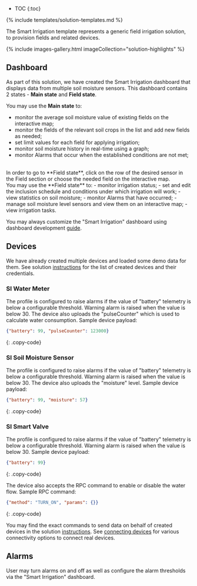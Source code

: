 
* TOC 
{:toc}

{% include templates/solution-templates.md %}

The Smart Irrigation template represents a generic field irrigation solution, to provision fields and related devices.

{% include images-gallery.html imageCollection="solution-highlights" %}

## Dashboard

As part of this solution, we have created the Smart Irrigation dashboard that displays data from multiple soil moisture sensors. This dashboard contains 2 states - **Main state** and  **Field state**.

You may use the **Main state** to:
- monitor the average soil moisture value of existing fields on the interactive map;
- monitor the fields of the relevant soil crops in the list and add new fields as needed;
- set limit values for each field for applying irrigation;
- monitor soil moisture history in real-time using a graph;
- monitor Alarms that occur when the established conditions are not met;

<br>
In order to go to **Field state**, click on the row of the desired sensor in the Field section or choose the needed field on the interactive map.

<br>
You may use the **Field state** to:
- monitor irrigation status;
- set and edit the inclusion schedule and conditions under which irrigation will work;
- view statistics on soil moisture;
- monitor Alarms that have occurred;
- manage soil moisture level sensors and view them on an interactive map;
- view irrigation tasks.

You may always customize the "Smart Irrigation" dashboard using dashboard development [guide](/docs/{{docsPrefix}}user-guide/dashboards/).

## Devices

We have already created multiple devices and loaded some demo data for them. See solution <a href="https://docs.sensef.ru/docs/{{docsPrefix}}solution-templates/overview/#install-solution-template">instructions</a> for the list of created devices and their credentials.

### SI Water Meter
The profile is configured to raise alarms if the value of "battery" telemetry is below a configurable threshold. Warning alarm is raised when the value is below 30.
The device also uploads the "pulseCounter" which is used to calculate water consumption. Sample device payload:

```json
{"battery": 99, "pulseCounter": 123000}
```
{: .copy-code}

### SI Soil Moisture Sensor
The profile is configured to raise alarms if the value of "battery" telemetry is below a configurable threshold. Warning alarm is raised when the value is below 30.
The device also uploads the "moisture" level. Sample device payload:
```json
{"battery": 99, "moisture": 57}
```
{: .copy-code}

### SI Smart Valve
The profile is configured to raise alarms if the value of "battery" telemetry is below a configurable threshold. Warning alarm is raised when the value is below 30. Sample device payload:
```json
{"battery": 99}
```
{: .copy-code}

The device also accepts the RPC command to enable or disable the water flow. Sample RPC command:
```json
{"method": "TURN_ON", "params": {}}
```
{: .copy-code}

You may find the exact commands to send data on behalf of created devices in the solution [instructions](/docs/{{docsPrefix}}solution-templates/overview/#install-solution-template).
See [connecting devices](/docs/{{docsPrefix}}getting-started-guides/connectivity/) for various connectivity options to connect real devices.

## Alarms
User may turn alarms on and off as well as configure the alarm thresholds via the "Smart Irrigation" dashboard.








